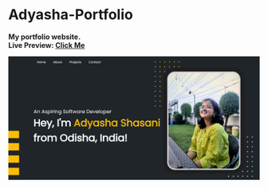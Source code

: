 # Adyasha-Portfolio

**My portfolio website.**<br>
**Live Preview: [Click Me](https://adyasha-shasani-portfolio.netlify.app/#header)** <br>

![](./readmeImg/portfolio.png)
